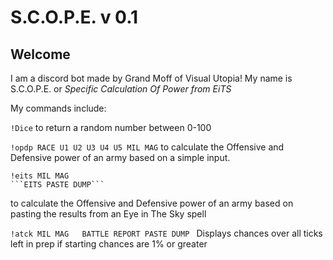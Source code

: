 # S.C.O.P.E. v 0.1

## Welcome

I am a discord bot made by Grand Moff of Visual Utopia!
My name is S.C.O.P.E. or _Specific Calculation Of Power from EiTS_

My commands include:

````!Dice````
to return a random number between 0-100


````!opdp RACE U1 U2 U3 U4 U5 MIL MAG````
to calculate the Offensive and Defensive power of an army based on a simple input.


````
!eits MIL MAG 
```EITS PASTE DUMP```
````
to calculate the Offensive and Defensive power of an army based on pasting the results from an Eye in The Sky spell 

````!atck MIL MAG   BATTLE REPORT PASTE DUMP ````
Displays chances over all ticks left in prep if starting chances are 1% or greater